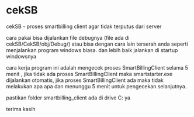 # cekSB
cekSB - proses smartbilling client agar tidak terputus dari server

cara pakai bisa dijalankan file debugnya (file ada di cekSB/CekSB/obj/Debug/) atau bisa dengan cara lain terserah anda seperti menjalankan program windows biasa. dan lebih baik jalankan di startup windowsnya


cara kerja program ini adalah mengecek proses SmartBillingClient selama 5 menit , 
jika tidak ada proses SmartBillingClient maka smartstarter.exe dijalankan otomatis, jika proses SmartBillingClient ada maka tidak melakukan apa apa dan menunggu 5 menit untuk pengecekan selanjutnya.

pastikan folder smartbilling_client ada di drive C: ya 

terima kasih
